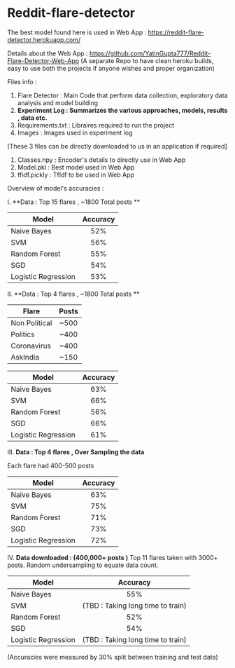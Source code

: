 # Reddit-flare-detector
 
The best model found here is used in Web App : https://reddit-flare-detector.herokuapp.com/

Details about the Web App : https://github.com/YatinGupta777/Reddit-Flare-Detector-Web-App
(A separate Repo to have clean heroku builds, easy to use both the projects if anyone wishes and proper organization)

Files info : 

1. Flare Detector : Main Code that perform data collection, exploratory data analysis and model building
2. **Experiment Log : Summarizes the various approaches, models, results , data etc.**
3. Requirements.txt : Libraires required to run the project
4. Images : Images used in experiment log

[These 3 files can be directly downloaded to us in an application if required]

1. Classes.npy : Encoder's details to directly use in Web App
2. Model.pkl : Best model used in Web App
3. tfidf.pickly : TfIdf to be used in Web App

Overview of model's accuracies :

I. **Data : Top 15 flares , ~1800 Total posts ** 

| Model        | Accuracy       | 
| ------------- |:-------------:| 
| Naive Bayes     | 52% | 
| SVM      | 56%      |   
| Random Forest | 55%      |    
| SGD | 54%     |    
| Logistic Regression | 53%     |    

II. **Data : Top 4 flares , ~1800 Total posts ** 

| Flare        | Posts       | 
| ------------- |:-------------:| 
| Non Political     | ~500 | 
| Politics      | ~400     |   
| Coronavirus | ~400     |    
| AskIndia | ~150     |    

| Model        | Accuracy       | 
| ------------- |:-------------:| 
| Naive Bayes     | 63% | 
| SVM      | 66%      |   
| Random Forest | 56%      |    
| SGD | 66%     |    
| Logistic Regression | 61%     |   

III. **Data : Top 4 flares , Over Sampling the data** 

Each flare had 400-500 posts

| Model        | Accuracy       | 
| ------------- |:-------------:| 
| Naive Bayes     | 63% | 
| SVM      | 75%      |   
| Random Forest | 71%      |    
| SGD | 73%     |    
| Logistic Regression | 72%     |   

IV. **Data downloaded : (400,000+ posts )**
Top 11 flares taken with 3000+ posts.
Random undersampling to equate data count.

| Model        | Accuracy       | 
| ------------- |:-------------:| 
| Naive Bayes     | 55% | 
| SVM      | (TBD : Taking long time to train)       |   
| Random Forest |  52%   |    
| SGD | 54%     |    
| Logistic Regression | (TBD : Taking long time to train)  |   


(Accuracies were measured by 30% split between training and test data)
